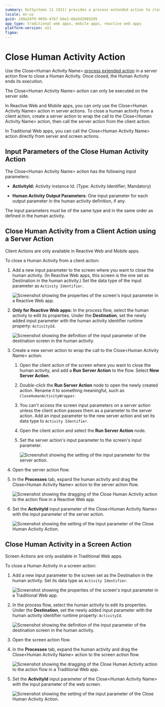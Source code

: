 ```yaml
---
summary: OutSystems 11 (O11) provides a process extended action to close Human Activities in action flows.
locale: en-us
guid: 249a28f9-965b-47b7-bbe1-6ba5d20032d5
app_type: traditional web apps, mobile apps, reactive web apps
platform-version: o11
figma:
---
```


# Close Human Activity Action

Use the Close&lt;Human Activity Name&gt; [process extended action](intro.md) in a server action flow to close a Human Activity. Once closed, the Human Activity ends its execution.

The Close&lt;Human Activity Name&gt; action can only be executed on the server side.  

In Reactive Web and Mobile apps, you can only use the Close&lt;Human Activity Name&gt; action in server actions. To close a human activity from a client action, create a server action to wrap the call to the Close&lt;Human Activity Name&gt; action, then call the server action from the client action.  

In Traditional Web apps, you can call the Close&lt;Human Activity Name&gt; action directly from server and screen actions.


## Input Parameters of the Close Human Activity Action

The Close&lt;Human Activity Name&gt; action has the following input parameters:

* **ActivityId:** Activity instance Id. (Type: Activity Identifier; Mandatory)

* **Human Activity Output Parameters**: One input parameter for each output parameter in the human activity definition, if any.

<div class="warning" markdown="1">

The input parameters must be of the same type and in the same order as defined in the human activity.

</div>

## Close Human Activity from a Client Action using a Server Action

<div class="info" markdown="1">

Client Actions are only available in Reactive Web and Mobile apps.

</div>

To close a Human Activity from a client action:

1. Add a new input parameter to the screen where you want to close the human activity. (In Reactive Web apps, this screen is the one set as Destination in the human activity.) Set the data type of the input parameter as ```Activity Identifier```.

    ![Screenshot showing the properties of the screen's input parameter in a Reactive Web app.](images/reactive-screen-input-parameter-ss.png "Properties of the screen's input parameter")

1. **Only for Reactive Web apps:** In the process flow, select the human activity to edit its properties. Under the **Destination**, set the newly added input parameter with the human activity identifier runtime property: ```ActivityId```.

    ![Screenshot showing the definition of the input parameter of the destination screen in the human activity.](images/human-activity-set-parameter-ss.png "Define input parameter of the destination screen in the human activity")

1. Create a new server action to wrap the call to the Close&lt;Human Activity Name&gt; action:

    1. Open the client action of the screen where you want to close the human activity, and add a **Run Server Action** to the flow. Select **New Server Action**.

    1. Double-click the **Run Server Action** node to open the newly created action. Rename it to something meaningful, such as ```CloseHumanActivityWrapper```.

    1. You can't access the screen input parameters on a server action unless the client action passes them as a parameter to the server action. Add an input parameter to the new server action and set its data type to ```Activity Identifier```.

    1. Open the client action and select the **Run Server Action** node.

    1. Set the server action's input parameter to the screen's input parameter.

        ![Screenshot showing the setting of the input parameter for the server action.](images/action-set-parameter-ss.png "Set the input parameter for the server action")

1. Open the server action flow.

1. In the **Processes** tab, expand the human activity and drag the Close&lt;Human Activity Name&gt; action to the server action flow.

    ![Screenshot showing the dragging of the Close Human Activity action to the action flow in a Reactive Web app.](images/reactive-drag-close-human-activity-action-ss.png "Drag the Close Human Activity action to the action flow")

1. Set the **ActivityId** input parameter of the Close&lt;Human Activity Name&gt; with the input parameter of the server action.

    ![Screenshot showing the setting of the input parameter of the Close Human Activity Action.](images/close-human-activity-set-parameter-ss.png "Set input parameter of the Close Human Activity Action")


## Close Human Activity in a Screen Action

<div class="info" markdown="1">

Screen Actions are only available in Traditional Web apps.

</div>

To close a Human Activity in a screen action:

1. Add a new input parameter to the screen set as the Destination in the human activity. Set its data type as ```Activity Identifier```.

    ![Screenshot showing the properties of the screen's input parameter in a Traditional Web app.](images/traditional-screen-input-parameter-ss.png "Properties of the screen's input parameter")

1. In the process flow, select the human activity to edit its properties. Under the **Destination**, set the newly added input parameter with the human activity identifier runtime property: ```ActivityId```.

    ![Screenshot showing the definition of the input parameter of the destination screen in the human activity.](images/human-activity-set-parameter-ss.png "Define input parameter of the destination screen in the human activity")

1. Open the screen action flow. 

1. In the **Processes** tab, expand the human activity and drag the Close&lt;Human Activity Name&gt; action to the screen action flow.

    ![Screenshot showing the dragging of the Close Human Activity action to the action flow in a Traditional Web app.](images/traditional-drag-close-human-activity-action-ss.png "Drag the Close Human Activity action to the action flow")

1. Set the **ActivityId** input parameter of the Close&lt;Human Activity Name&gt; with the input parameter of the web screen.

    ![Screenshot showing the setting of the input parameter of the Close Human Activity Action.](images/close-human-activity-set-parameter-ss.png "Set input parameter of the Close Human Activity Action")

